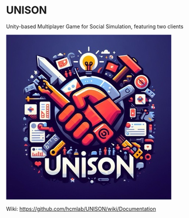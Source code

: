 # UNISON
Unity-based Multiplayer Game for Social Simulation, featuring two clients

![](https://github.com/hcmlab/UNISON/blob/main/Images/unisonlogo.jpg)

Wiki:
https://github.com/hcmlab/UNISON/wiki/Documentation
